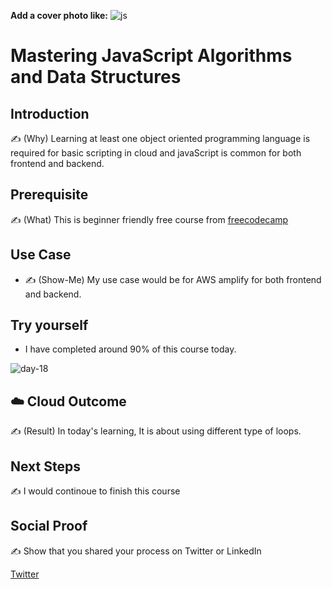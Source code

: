 **Add a cover photo like:**
![js](https://user-images.githubusercontent.com/16112411/154101914-db5a81d0-1d28-4165-b843-ed51709ef30b.png)
# Mastering JavaScript Algorithms and Data Structures

## Introduction

✍️ (Why) Learning at least one object oriented programming language is required for basic scripting in cloud and javaScript is common for both frontend and backend. 

## Prerequisite

✍️ (What) This is beginner friendly free course from [freecodecamp](https://www.freecodecamp.org/learn/javascript-algorithms-and-data-structures/)

## Use Case

- ✍️ (Show-Me) My use case would be for AWS amplify for both frontend and backend. 

## Try yourself
 - I have completed around 90% of this course today.

![day-18](https://user-images.githubusercontent.com/16112411/155464924-4734aa73-9dce-4e83-8c3b-803f2b5f9934.png)


## ☁️ Cloud Outcome

✍️ (Result) In today's learning, It is about using different type of loops. 
## Next Steps

✍️ I would continoue to finish this course

## Social Proof

✍️ Show that you shared your process on Twitter or LinkedIn

[Twitter](https://twitter.com/Karanbalaji047/status/1496722331087130625)
